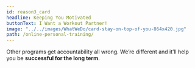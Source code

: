 ```yaml
---
id: reason3_card
headline: Keeping You Motivated
buttonText: I Want a Workout Partner!
image: "../../images/WhatWeDo/card-stay-on-top-of-you-864x420.jpg"
path: /online-personal-training/
---
```


Other programs get accountability all wrong. We’re different and it’ll help you be **successful for the long term**.
